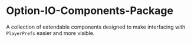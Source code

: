 # Option-IO-Components-Package
A collection of extendable components designed to make interfacing with `PlayerPrefs` easier and more visible.
